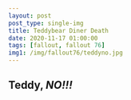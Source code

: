 ```yaml
---
layout: post
post_type: single-img
title: Teddybear Diner Death
date: 2020-11-17 01:00:00
tags: [fallout, fallout 76]
img1: /img/fallout76/teddyno.jpg
---
```

## Teddy, *NO!!!*
